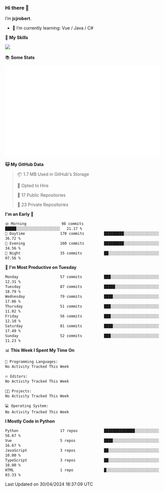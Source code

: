 ### Hi there 👋

I’m **jcjrobert**.

- 🌱 I’m currently learning: Vue / Java / C#

🌟 **My Skills**

![](https://img.shields.io/badge/-Python-3e74a2?style=flat-square&logo=Python&logoColor=fff)

📚 **Some Stats**

![](https://github.com/jcjrobert/github-stats/blob/master/generated/overview.svg)

<!--START_SECTION:waka-->
**🐱 My GitHub Data** 

> 📦 1.7 MB Used in GitHub's Storage 
 > 
> 💼 Opted to Hire
 > 
> 📜 17 Public Repositories 
 > 
> 🔑 23 Private Repositories 
 > 
**I'm an Early 🐤** 

```text
🌞 Morning                98 commits          █████░░░░░░░░░░░░░░░░░░░░   21.17 % 
🌆 Daytime                170 commits         █████████░░░░░░░░░░░░░░░░   36.72 % 
🌃 Evening                160 commits         █████████░░░░░░░░░░░░░░░░   34.56 % 
🌙 Night                  35 commits          ██░░░░░░░░░░░░░░░░░░░░░░░   07.56 % 
```
📅 **I'm Most Productive on Tuesday** 

```text
Monday                   57 commits          ███░░░░░░░░░░░░░░░░░░░░░░   12.31 % 
Tuesday                  87 commits          █████░░░░░░░░░░░░░░░░░░░░   18.79 % 
Wednesday                79 commits          ████░░░░░░░░░░░░░░░░░░░░░   17.06 % 
Thursday                 51 commits          ███░░░░░░░░░░░░░░░░░░░░░░   11.02 % 
Friday                   56 commits          ███░░░░░░░░░░░░░░░░░░░░░░   12.10 % 
Saturday                 81 commits          ████░░░░░░░░░░░░░░░░░░░░░   17.49 % 
Sunday                   52 commits          ███░░░░░░░░░░░░░░░░░░░░░░   11.23 % 
```


📊 **This Week I Spent My Time On** 

```text
💬 Programming Languages: 
No Activity Tracked This Week

🔥 Editors: 
No Activity Tracked This Week

🐱‍💻 Projects: 
No Activity Tracked This Week

💻 Operating System: 
No Activity Tracked This Week
```

**I Mostly Code in Python** 

```text
Python                   17 repos            ██████████████░░░░░░░░░░░   56.67 % 
Vue                      5 repos             ████░░░░░░░░░░░░░░░░░░░░░   16.67 % 
JavaScript               3 repos             ██░░░░░░░░░░░░░░░░░░░░░░░   10.00 % 
TypeScript               3 repos             ██░░░░░░░░░░░░░░░░░░░░░░░   10.00 % 
HTML                     1 repo              █░░░░░░░░░░░░░░░░░░░░░░░░   03.33 % 
```




 Last Updated on 30/04/2024 18:37:09 UTC
<!--END_SECTION:waka-->
